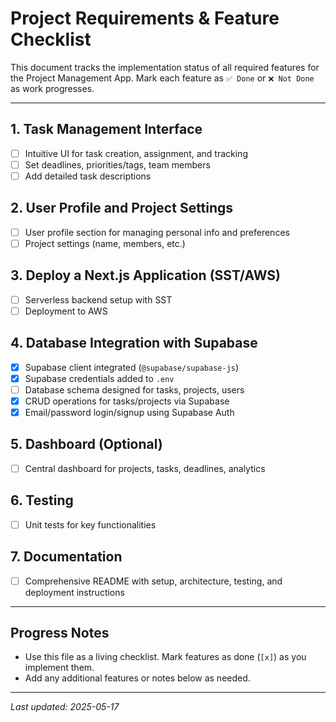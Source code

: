 # Project Requirements & Feature Checklist

This document tracks the implementation status of all required features for the Project Management App. Mark each feature as `✅ Done` or `❌ Not Done` as work progresses.

---

## 1. Task Management Interface
- [ ] Intuitive UI for task creation, assignment, and tracking
- [ ] Set deadlines, priorities/tags, team members
- [ ] Add detailed task descriptions

## 2. User Profile and Project Settings
- [ ] User profile section for managing personal info and preferences
- [ ] Project settings (name, members, etc.)

## 3. Deploy a Next.js Application (SST/AWS)
- [ ] Serverless backend setup with SST
- [ ] Deployment to AWS

## 4. Database Integration with Supabase
- [x] Supabase client integrated (`@supabase/supabase-js`)
- [x] Supabase credentials added to `.env`
- [ ] Database schema designed for tasks, projects, users
- [x] CRUD operations for tasks/projects via Supabase
- [x] Email/password login/signup using Supabase Auth

## 5. Dashboard (Optional)
- [ ] Central dashboard for projects, tasks, deadlines, analytics

## 6. Testing
- [ ] Unit tests for key functionalities

## 7. Documentation
- [ ] Comprehensive README with setup, architecture, testing, and deployment instructions

---

## Progress Notes
- Use this file as a living checklist. Mark features as done (`[x]`) as you implement them.
- Add any additional features or notes below as needed.

---

*Last updated: 2025-05-17*
